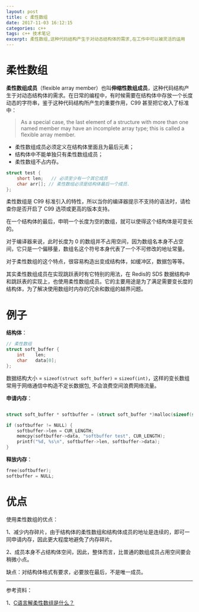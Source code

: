 ```yaml
---
layout: post
title: c 柔性数组
date: 2017-11-03 16:12:15
categories: c++  
tags: c++ 技术笔记
excerpt: 柔性数组,这种代码结构产生于对动态结构体的需求,在工作中可以被灵活的运用
---
```


# 柔性数组

**柔性数组成员**（flexible array member）也叫**伸缩性数组成员**，这种代码结构产生于对动态结构体的需求。在日常的编程中，有时候需要在结构体中存放一个长度动态的字符串，鉴于这种代码结构所产生的重要作用，C99 甚至把它收入了标准中：

> As a special case, the last element of a structure with more than one named member may have an incomplete array type; this is called a flexible array member.
    
-   柔性数组成员必须定义在结构体里面且为最后元素；
-   结构体中不能单独只有柔性数组成员；
-   柔性数组不占内存。

```c
struct test { 
    short len;   // 必须至少有一个其它成员     
    char arr[]; // 柔性数组必须是结构体最后一个成员.
};
```

柔性数组是 C99 标准引入的特性，所以当你的编译器提示不支持的语法时，请检查你是否开启了 C99 选项或更高的版本支持。

在一个结构体的最后，申明一个长度为空的数组，就可以使得这个结构体是可变长的。

对于编译器来说，此时长度为 0 的数组并不占用空间，因为数组名本身不占空间，它只是一个偏移量，数组名这个符号本身代表了一个不可修改的地址常量。

对于柔性数组的这个特点，很容易构造出变成结构体，如缓冲区，数据包等等。

其实柔性数组成员在实现跳跃表时有它特别的用法，在 Redis的 SDS 数据结构中和跳跃表的实现上，也使用柔性数组成员。它的主要用途是为了满足需要变长度的结构体，为了解决使用数组时内存的冗余和数组的越界问题。

# 例子

**结构体**：

```c
// 柔性数组 
struct soft_buffer {
    int    len;
    char   data[0]; 
};
```


数据结构大小 = `sizeof(struct soft_buffer)` = `sizeof(int)`，这样的变长数组常用于网络通信中构造不定长数据包, 不会浪费空间浪费网络流量。

**申请内存**：
```c++

struct soft_buffer * softbuffer = (struct soft_buffer *)malloc(sizeof(struct soft_buffer) + sizeof(char) * CUR_LENGTH);

if (softbuffer != NULL) {
	softbuffer->len = CUR_LENGTH;
	memcpy(softbuffer->data, "softbuffer test", CUR_LENGTH); 
	printf("%d, %s\n", softbuffer->len, softbuffer->data);
}
```

**释放内存**：

```c++
free(softbuffer); 
softbuffer = NULL;
```

# 优点

使用柔性数组的优点：

1、减少内存碎片，由于结构体的柔性数组和结构体成员的地址是连续的，即可一同申请内存，因此更大程度地避免了内存碎片。

2、成员本身不占结构体空间，因此，整体而言，比普通的数组成员占用空间要会稍微小点。

缺点：对结构体格式有要求，必要放在最后，不是唯一成员。







----
参考资料：

1、[C语言解柔性数组是什么？](https://cloud.tencent.com/developer/article/1764391)